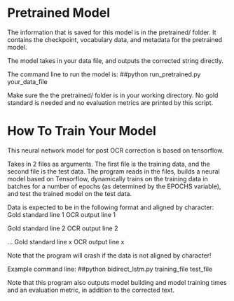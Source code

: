 # Pretrained Model
The information that is saved for this model is in the pretrained/ folder. It contains the checkpoint, vocabulary data, and metadata for the pretrained model.

The model takes in your data file, and outputs the corrected string directly.

The command line to run the model is:
##python run_pretrained.py your_data_file

Make sure the the pretrained/ folder is in your working directory. No gold standard is needed and no evaluation metrics are printed by this script.

# How To Train Your Model
This neural network model for post OCR correction is based on tensorflow.

Takes in 2 files as arguments. The first file is the training data, and the second file is the test data. 
The program reads in the files, builds a neural model based on Tensorflow, dynamically trains on the training data
in batches for a number of epochs (as determined by the EPOCHS variable), and test the trained model on the test data.

Data is expected to be in the following format and aligned by character:
<Start of file>
Gold standard line 1
OCR output line 1

Gold standard line 2
OCR output line 2

...
Gold standard line x
OCR output line x
<End of file>

Note that the program will crash if the data is not aligned by character!

Example command line:
##python bidirect_lstm.py training_file test_file

Note that this program also outputs model building and model training times and an evaluation metric, in addition to the corrected text.
